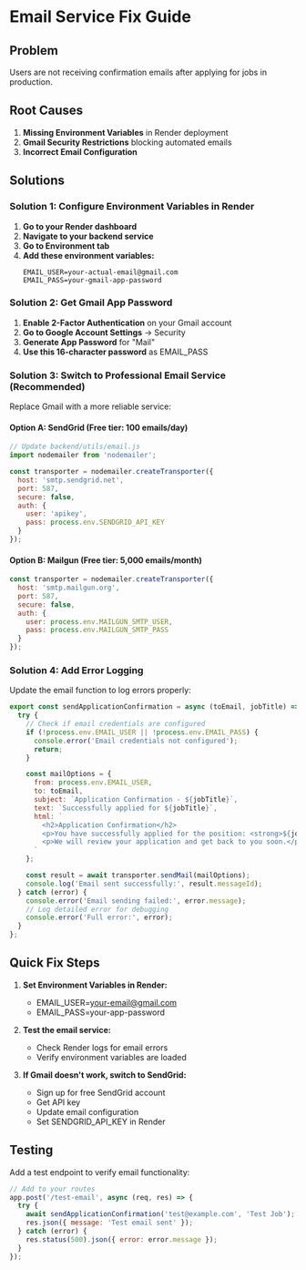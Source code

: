 # Email Service Fix Guide

## Problem
Users are not receiving confirmation emails after applying for jobs in production.

## Root Causes
1. **Missing Environment Variables** in Render deployment
2. **Gmail Security Restrictions** blocking automated emails
3. **Incorrect Email Configuration**

## Solutions

### Solution 1: Configure Environment Variables in Render

1. **Go to your Render dashboard**
2. **Navigate to your backend service**
3. **Go to Environment tab**
4. **Add these environment variables:**
   ```
   EMAIL_USER=your-actual-email@gmail.com
   EMAIL_PASS=your-gmail-app-password
   ```

### Solution 2: Get Gmail App Password

1. **Enable 2-Factor Authentication** on your Gmail account
2. **Go to Google Account Settings** → Security
3. **Generate App Password** for "Mail"
4. **Use this 16-character password** as EMAIL_PASS

### Solution 3: Switch to Professional Email Service (Recommended)

Replace Gmail with a more reliable service:

#### Option A: SendGrid (Free tier: 100 emails/day)
```javascript
// Update backend/utils/email.js
import nodemailer from 'nodemailer';

const transporter = nodemailer.createTransporter({
  host: 'smtp.sendgrid.net',
  port: 587,
  secure: false,
  auth: {
    user: 'apikey',
    pass: process.env.SENDGRID_API_KEY
  }
});
```

#### Option B: Mailgun (Free tier: 5,000 emails/month)
```javascript
const transporter = nodemailer.createTransporter({
  host: 'smtp.mailgun.org',
  port: 587,
  secure: false,
  auth: {
    user: process.env.MAILGUN_SMTP_USER,
    pass: process.env.MAILGUN_SMTP_PASS
  }
});
```

### Solution 4: Add Error Logging

Update the email function to log errors properly:

```javascript
export const sendApplicationConfirmation = async (toEmail, jobTitle) => {
  try {
    // Check if email credentials are configured
    if (!process.env.EMAIL_USER || !process.env.EMAIL_PASS) {
      console.error('Email credentials not configured');
      return;
    }

    const mailOptions = {
      from: process.env.EMAIL_USER,
      to: toEmail,
      subject: `Application Confirmation - ${jobTitle}`,
      text: `Successfully applied for ${jobTitle}`,
      html: `
        <h2>Application Confirmation</h2>
        <p>You have successfully applied for the position: <strong>${jobTitle}</strong></p>
        <p>We will review your application and get back to you soon.</p>
      `
    };

    const result = await transporter.sendMail(mailOptions);
    console.log('Email sent successfully:', result.messageId);
  } catch (error) {
    console.error('Email sending failed:', error.message);
    // Log detailed error for debugging
    console.error('Full error:', error);
  }
};
```

## Quick Fix Steps

1. **Set Environment Variables in Render:**
   - EMAIL_USER=your-email@gmail.com
   - EMAIL_PASS=your-app-password

2. **Test the email service:**
   - Check Render logs for email errors
   - Verify environment variables are loaded

3. **If Gmail doesn't work, switch to SendGrid:**
   - Sign up for free SendGrid account
   - Get API key
   - Update email configuration
   - Set SENDGRID_API_KEY in Render

## Testing

Add a test endpoint to verify email functionality:

```javascript
// Add to your routes
app.post('/test-email', async (req, res) => {
  try {
    await sendApplicationConfirmation('test@example.com', 'Test Job');
    res.json({ message: 'Test email sent' });
  } catch (error) {
    res.status(500).json({ error: error.message });
  }
});
```
